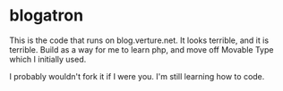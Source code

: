 # blogatron

This is the code that runs on blog.verture.net. It looks terrible, and it is terrible. Build as a way for me to learn php, and move off Movable Type which I initially used.

I probably wouldn't fork it if I were you. I'm still learning how to code.
